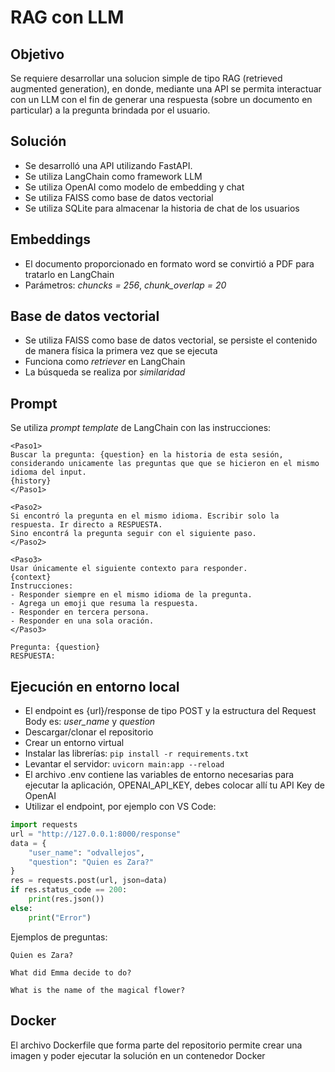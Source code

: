 # RAG con LLM

## Objetivo

Se requiere desarrollar una solucion simple de tipo RAG (retrieved augmented generation), en donde, mediante una API se permita interactuar con un LLM con el fin de generar una respuesta (sobre un documento en particular) a la pregunta brindada por el usuario.

## Solución

* Se desarrolló una API utilizando FastAPI.
* Se utiliza LangChain como framework LLM
* Se utiliza OpenAI como modelo de embedding y chat
* Se utiliza FAISS como base de datos vectorial
* Se utiliza SQLite para almacenar la historia de chat de los usuarios

## Embeddings

* El documento proporcionado en formato word se convirtió a PDF para tratarlo en LangChain
* Parámetros: *chuncks = 256*, *chunk_overlap = 20*

## Base de datos vectorial

* Se utiliza FAISS como base de datos vectorial, se persiste el contenido de manera física la primera vez que se ejecuta
* Funciona como *retriever* en LangChain
* La búsqueda se realiza por *similaridad*

## Prompt

Se utiliza *prompt template* de LangChain con las instrucciones:

```
<Paso1>
Buscar la pregunta: {question} en la historia de esta sesión, considerando unicamente las preguntas que que se hicieron en el mismo idioma del input.
{history}
</Paso1>

<Paso2>
Si encontró la pregunta en el mismo idioma. Escribir solo la respuesta. Ir directo a RESPUESTA.
Sino encontrá la pregunta seguir con el siguiente paso.
</Paso2>

<Paso3>
Usar únicamente el siguiente contexto para responder.
{context}
Instrucciones:
- Responder siempre en el mismo idioma de la pregunta.
- Agrega un emoji que resuma la respuesta.
- Responder en tercera persona.
- Responder en una sola oración.
</Paso3>

Pregunta: {question}
RESPUESTA:
```

## Ejecución en entorno local

* El endpoint es {url}/response de tipo POST y la estructura del Request Body es: *user_name* y *question*
* Descargar/clonar el repositorio
* Crear un entorno virtual
* Instalar las librerías: `pip install -r requirements.txt`
* Levantar el servidor: `uvicorn main:app --reload`
* El archivo .env contiene las variables de entorno necesarias para ejecutar la aplicación, OPENAI_API_KEY, debes colocar allí tu API Key de OpenAI
* Utilizar el endpoint, por ejemplo con VS Code:

```python
import requests
url = "http://127.0.0.1:8000/response"
data = {
    "user_name": "odvallejos",
    "question": "Quien es Zara?"
}
res = requests.post(url, json=data)
if res.status_code == 200:
    print(res.json())
else:
    print("Error")

```

Ejemplos de preguntas:
```
Quien es Zara?
```
```
What did Emma decide to do?
```
```
What is the name of the magical flower?
```

## Docker

El archivo Dockerfile que forma parte del repositorio permite crear una imagen y poder ejecutar la solución en un contenedor Docker

